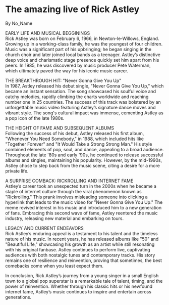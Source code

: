 # The amazing live of Rick Astley
By No_Name
 
 
 
EARLY LIFE AND MUSICAL BEGGININGS                                                                                                                                                      
Rick Astley was born on February 6, 1966, in Newton-le-Willows, England. Growing up in a working-class family, he was the youngest of four children. Music was a significant part of his upbringing; he began singing in the church choir and later joined local bands as a teenager. Astley’s distinctive deep voice and charismatic stage presence quickly set him apart from his peers. In 1985, he was discovered by music producer Pete Waterman, which ultimately paved the way for his iconic music career.
 
THE BREAKTHROUGH HIT: "Never Gonna Give You Up"                                                                                                                                        
In 1987, Astley released his debut single, "Never Gonna Give You Up," which became an instant sensation. The song showcased his soulful voice and catchy melodies, rapidly climbing the charts worldwide and reaching number one in 25 countries. The success of this track was bolstered by an unforgettable music video featuring Astley’s signature dance moves and vibrant style. The song's cultural impact was immense, cementing Astley as a pop icon of the late 1980s.
 
THE HEIGHT OF FAME AND SUBSEQUENT ALBUMS                                                                                                                                                  
Following the success of his debut, Astley released his first album, "Whenever You Need Somebody," in 1988, which included hits like "Together Forever" and "It Would Take a Strong Strong Man." His style combined elements of pop, soul, and dance, appealing to a broad audience. Throughout the late '80s and early '90s, he continued to release successful albums and singles, maintaining his popularity. However, by the mid-1990s, Astley chose to step back from the music scene, citing a desire for a more private life.
 
A SURPRISE COMBACK: RICKROLLING AND INTERNET FAME                                                                                                                                          
Astley’s career took an unexpected turn in the 2000s when he became a staple of internet culture through the viral phenomenon known as "Rickrolling." This prank involves misleading someone into clicking a hyperlink that leads to the music video for "Never Gonna Give You Up." The meme revived interest in his music and introduced him to a new generation of fans. Embracing this second wave of fame, Astley reentered the music industry, releasing new material and embarking on tours.
 
LEGACY AND CURRENT ENDEAVORS                                                                                                                                                              
Rick Astley’s enduring appeal is a testament to his talent and the timeless nature of his music. In recent years, he has released albums like "50" and "Beautiful Life," showcasing his growth as an artist while still resonating with his original fanbase. Astley continues to perform live, captivating audiences with both nostalgic tunes and contemporary tracks. His story remains one of resilience and reinvention, proving that sometimes, the best comebacks come when you least expect them.
 
 
In conclusion, Rick Astley’s journey from a young singer in a small English town to a global pop superstar is a remarkable tale of talent, timing, and the power of reinvention. Whether through his classic hits or his newfound internet fame, Astley’s music continues to inspire and entertain across generations.

